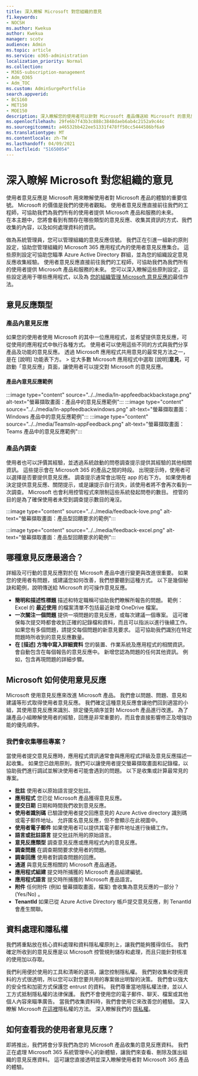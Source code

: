 ```yaml
---
title: 深入瞭解 Microsoft 對您組織的意見
f1.keywords:
- NOCSH
ms.author: Kwekua
author: Kwekua
manager: scotv
audience: Admin
ms.topic: article
ms.service: o365-administration
localization_priority: Normal
ms.collection:
- M365-subscription-management
- Adm_O365
- Adm_TOC
ms.custom: AdminSurgePortfolio
search.appverid:
- BCS160
- MET150
- MOE150
description: 深入瞭解您的使用者可以針對 Microsoft 產品傳送給 Microsoft 的意見反應。
ms.openlocfilehash: 29fe6b7f43b3c888c3848daeb6ab4c2152a9c44c
ms.sourcegitcommit: a46532bb422ee51331f478ff50cc5444586bf6a9
ms.translationtype: MT
ms.contentlocale: zh-TW
ms.lasthandoff: 04/09/2021
ms.locfileid: "51650054"
---
```

# <a name="learn-about-microsoft-feedback-for-your-organization"></a>深入瞭解 Microsoft 對您組織的意見

使用者意見反應是 Microsoft 用來瞭解使用者對 Microsoft 產品的體驗的重要信號。 Microsoft 的價值是我們的使用者觀點。 使用者意見反應直接前往我們的工程師，可協助我們為我們所有的使用者提供 Microsoft 產品和服務的未來。  
在本主題中，您將會看到有關存在哪些類型的意見反應、收集其資訊的方式、我們收集的內容，以及如何處理資料的資訊。

做為系統管理員，您可以管理組織的意見反應信號。 我們正在引進一組新的原則設定，協助您管理組織的 Microsoft 365 應用程式內的使用者意見反應集合。 這些原則設定可協助您瞄準 Azure Active Directory 群組，並為您的組織設定意見反應收集經驗。 使用者意見反應直接前往我們的工程師，可協助我們為我們所有的使用者提供 Microsoft 產品和服務的未來。 您可以深入瞭解這些原則設定，這些設定適用于哪些應用程式，以及為 [您的組織管理 Microsoft 意見反應的](../manage/manage-feedback-ms-org.md)最佳作法。

## <a name="feedback-types"></a>意見反應類型

### <a name="in-product-feedback"></a>產品內意見反應

如果您的使用者使用 Microsoft 的其中一位應用程式，並希望提供意見反應，可從使用的應用程式中執行各種方式。 使用者可以使用這些不同的方式與我們分享產品及功能的意見反應。 透過 Microsoft 應用程式共用意見的最常見方法之一，是在 [說明] 功能表下方。   >  從大多數 Microsoft 應用程式中選取 [說明]**意見**，可啟動「意見反應」頁面，讓使用者可以提交對 Microsoft 的意見反應。

#### <a name="in-product-feedback-examples"></a>產品內意見反應範例

:::image type="content" source="../../media/In-appfeedbackbackstage.png" alt-text="螢幕擷取畫面：產品中的意見反應範例":::
:::image type="content" source="../../media/In-appfeedbackwindows.png" alt-text="螢幕擷取畫面： Windows 產品中的意見反應範例":::
:::image type="content" source="../../media/TeamsIn-appFeedback.png" alt-text="螢幕擷取畫面： Teams 產品中的意見反應範例":::

### <a name="in-product-surveys"></a>產品內調查

使用者也可以評價其經驗，並透過系統啟動的問卷調查提示提供其經驗的其他相關資訊。 這些提示會在 Microsoft 365 的產品之間的時段。 出現提示時，使用者可以選擇是否要提供意見反應。 調查提示通常會出現在 app 的右下方。 如果使用者決定提供意見反應、關閉提示，或是讓提示自行消失，該使用者將不會再次看到一次調查。 Microsoft 也會利用控管程式來限制這些系統發起問卷的數目。  控管的目的是為了確保使用者未受到調查提示數目的淹沒。

:::image type="content" source="../../media/feedback-love.png" alt-text="螢幕擷取畫面：產品型回饋要求的範例":::

:::image type="content" source="../../media/feedback-excel.png" alt-text="螢幕擷取畫面：產品型回饋要求的範例":::

## <a name="what-kind-of-feedback-is-best"></a>哪種意見反應最適合？

詳細及可行動的意見反應對於在 Microsoft 產品中進行變更與改進很重要。 如果您的使用者有問題，或建議您如何改善，我們想要聽到這種方式。 以下是幾個秘訣和範例，說明傳送給 Microsoft 的可操作意見反應。

- **簡明和描述性標題**   描述和特定職稱可協助我們瞭解所報告的問題。 範例： Excel 的 **最近使用** 的檔案清單不包括最近新增 OneDrive 檔案。
- **一次關注一個問題**   提供一項問題的意見反應，或每次建議一個專案。 這可確保每次提交時都會收到正確的記錄檔和資料，而且可以指派以進行後續工作。 如果您有多個問題，請提交每個問題的新意見要求。 這可協助我們識別在特定問題時所收到的意見反應數量。
- **在 [描述] 方塊中寫入詳細資料**   您的裝置、作業系統及應用程式的相關資訊，會自動包含在每個報告的意見反應中。 新增您認為問題的任何其他資訊。 例如，包含再現問題的詳細步驟。

## <a name="how-microsoft-uses-feedback"></a>Microsoft 如何使用意見反應

Microsoft 使用意見反應來改進 Microsoft 產品。 我們會以問題、問題、意見和建議等形式取得使用者意見反應。 我們確定這種意見反應會讓他們回到適當的小組，其使用意見反應來識別、排定優先順序並對 Microsoft 產品進行改進。 為了讓產品小組瞭解使用者的經驗，回應是非常重要的，而且會直接影響修正及增強功能的優先順序。

### <a name="what-do-we-collect"></a>我們會收集哪些專案？

當使用者提交意見反應時，應用程式資訊通常會與應用程式評級及意見反應描述一起收集。  如果您已啟用原則，我們可以讓使用者提交螢幕擷取畫面和記錄檔，以協助我們進行調試並解決使用者可能會遇到的問題。 以下是收集或計算最常見的專案。

- **批註**   使用者以原始語言提交批註。
- **應用程式**   您已從 Microsoft 產品獲得意見反應。
- **提交日期**   日期和時間我們收到意見反應。
- **使用者識別碼**   已驗證使用者提交回應意見的 Azure Active directory 識別碼或電子郵件地址。 允許匿名意見反應，但不會顯示在此視圖中。
- **使用者電子郵件**   如果使用者可以提供其電子郵件地址進行後續工作。
- **語言或批註語言**   提交批註所用的原始語言。
- **意見反應類型**   調查意見反應或應用程式內的意見反應。
- **調查問題**   在調查期間要求使用者的問題。
- **調查回應**   使用者對調查問題的回應。
- **通道**   與意見反應相關的 Microsoft 產品通道。
- **應用程式組建**   提交時所捕獲的 Microsoft 產品組建編號。
- **應用程式語言**   提交時所捕獲的 Microsoft 產品語言。
- **附件**   任何附件 (例如 螢幕擷取畫面，檔案) 會收集為意見反應的一部分？  (Yes/No) 。
- **TenantId**  如果已從 Azure Active Directory 帳戶提交意見反應，則 TenantId 會產生關聯。

## <a name="data-handling-and-privacy"></a>資料處理和隱私權

我們將重點放在核心資料處理和資料隱私權原則上，讓我們能夠獲得信任。
我們確定所收到的意見反應是以 Microsoft 控管規則儲存和處理，而且只能針對核准的使用加以存取。

我們利用便於使用的工具和清晰的選項，讓您控制隱私權。 我們對收集和使用資料的方式很透明，所以您可以對您要共用的專案做出明智的決策。 我們會以強大的安全性和加密方式保護您 entrust 的資料。 我們尊重當地隱私權法律，並以人工方式抵制隱私權的法律保護。 我們不會使用您的電子郵件、聊天、檔案或其他個人內容來瞄準廣告。 當我們收集資料時，我們會使用它來改善您的體驗。 深入瞭解 Microsoft [在這裡](https://privacy.microsoft.com/)隱私權的方法。 深入瞭解我們的 [隱私權](/compliance/assurance/assurance-privacy)。

## <a name="how-can-i-see-my-users-feedback"></a>如何查看我的使用者意見反應？

即將推出，我們將會分享我們為您的 Microsoft 產品收集的意見反應資料。 我們正在處理 Microsoft 365 系統管理中心的新體驗，讓我們來查看、刪除及匯出組織的意見反應資料。 這可讓您直接透明並深入瞭解使用者對 Microsoft 365 產品的體驗。
